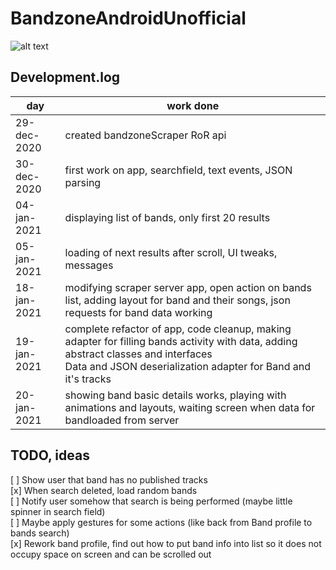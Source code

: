 # BandzoneAndroidUnofficial

![alt text](https://github.com/K0V0/BandzoneAndroidUnofficial/blob/obrazky/Screenshot_2021-01-04-01-49-35.png?raw=true)

## Development.log

| day | work done |
| --- | --------- |
| 29-dec-2020 | created bandzoneScraper RoR api |
| 30-dec-2020 | first work on app, searchfield, text events, JSON parsing |
| 04-jan-2021 | displaying list of bands, only first 20 results |
| 05-jan-2021 | loading of next results after scroll, UI tweaks, messages |
| 18-jan-2021 | modifying scraper server app, open action on bands list, adding layout for band and their songs, json requests for band data working |
| 19-jan-2021 | complete refactor of app, code cleanup, making adapter for filling bands activity with data, adding abstract classes and interfaces <br>Data and JSON deserialization adapter for Band and it's tracks |
| 20-jan-2021 | showing band basic details works, playing with animations and layouts, waiting screen when data for bandloaded from server |

## TODO, ideas

[ ] Show user that band has no published tracks  
[x] When search deleted, load random bands  
[ ] Notify user somehow that search is being performed (maybe little spinner in search field)  
[ ] Maybe apply gestures for some actions (like back from Band profile to bands search)  
[x] Rework band profile, find out how to put band info into list so it does not occupy space on screen and can be scrolled out  

